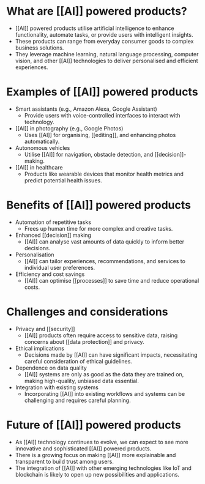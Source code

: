 # What are [[AI]] powered products?
- [[AI]] powered products utilise artificial intelligence to enhance functionality, automate tasks, or provide users with intelligent insights.
- These products can range from everyday consumer goods to complex business solutions.
- They leverage machine learning, natural language processing, computer vision, and other [[AI]] technologies to deliver personalised and efficient experiences.

# Examples of [[AI]] powered products
- Smart assistants (e.g., Amazon Alexa, Google Assistant)
	- Provide users with voice-controlled interfaces to interact with technology.
- [[AI]] in photography (e.g., Google Photos)
	- Uses [[AI]] for organising, [[editing]], and enhancing photos automatically.
- Autonomous vehicles
	- Utilise [[AI]] for navigation, obstacle detection, and [[decision]]-making.
- [[AI]] in healthcare
	- Products like wearable devices that monitor health metrics and predict potential health issues.

# Benefits of [[AI]] powered products
- Automation of repetitive tasks
	- Frees up human time for more complex and creative tasks.
- Enhanced [[decision]] making
	- [[AI]] can analyse vast amounts of data quickly to inform better decisions.
- Personalisation
	- [[AI]] can tailor experiences, recommendations, and services to individual user preferences.
- Efficiency and cost savings
	- [[AI]] can optimise [[processes]] to save time and reduce operational costs.

# Challenges and considerations
- Privacy and [[security]]
	- [[AI]] products often require access to sensitive data, raising concerns about [[data protection]] and privacy.
- Ethical implications
	- Decisions made by [[AI]] can have significant impacts, necessitating careful consideration of ethical guidelines.
- Dependence on data quality
	- [[AI]] systems are only as good as the data they are trained on, making high-quality, unbiased data essential.
- Integration with existing systems
	- Incorporating [[AI]] into existing workflows and systems can be challenging and requires careful planning.

# Future of [[AI]] powered products
- As [[AI]] technology continues to evolve, we can expect to see more innovative and sophisticated [[AI]] powered products.
- There is a growing focus on making [[AI]] more explainable and transparent to build trust among users.
- The integration of [[AI]] with other emerging technologies like IoT and blockchain is likely to open up new possibilities and applications.
